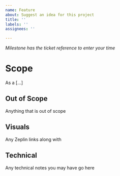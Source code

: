 ```yaml
---
name: Feature
about: Suggest an idea for this project
title: ''
labels: ''
assignees: ''

---
```


_Milestone has the ticket reference to enter your time_

# Scope 
As a [...]

## Out of Scope
Anything that is out of scope

## Visuals
Any Zeplin links along with 

## Technical
Any technical notes you may have go here

